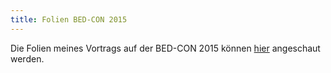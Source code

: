 ```yaml
---
title: Folien BED-CON 2015
---
```

Die Folien meines Vortrags auf der BED-CON 2015 können [hier](  https://speakerdeck.com/nbyl/gottliche-regeln-build-your-paas-with-deis-dot-io) angeschaut werden.
